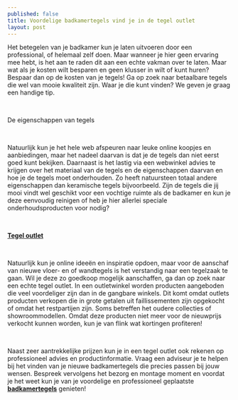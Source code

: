 ```yaml
---
published: false
title: Voordelige badkamertegels vind je in de tegel outlet
layout: post
---
```

<p>Het betegelen van je badkamer kun je laten uitvoeren door een professional, of helemaal zelf doen. Maar wanneer je hier geen ervaring mee hebt, is het aan te raden dit aan een echte vakman over te laten. Maar wat als je kosten wilt besparen en geen klusser in wilt of kunt huren? Bespaar dan op de kosten van je tegels! Ga op zoek naar betaalbare tegels die wel van mooie kwaliteit zijn. Waar je die kunt vinden? We geven je graag een handige tip.</p>
<p>&nbsp;</p>
<p>De eigenschappen van tegels</p>
<p>&nbsp;</p>
<p>Natuurlijk kun je het hele web afspeuren naar leuke online koopjes en aanbiedingen, maar het nadeel daarvan is dat je de tegels dan niet eerst goed kunt bekijken. Daarnaast is het lastig via een webwinkel advies te krijgen over het materiaal van de tegels en de eigenschappen daarvan en hoe je de tegels moet onderhouden. Zo heeft natuursteen totaal andere eigenschappen dan keramische tegels bijvoorbeeld. Zijn de tegels die jij mooi vindt wel geschikt voor een vochtige ruimte als de badkamer en kun je deze eenvoudig reinigen of heb je hier allerlei speciale onderhoudsproducten voor nodig?</p>
<p>&nbsp;</p>
<p><strong><a href="http://www.janvansundert.be/outlet">Tegel outlet</a></strong></p>
<p>&nbsp;</p>
<p>Natuurlijk kun je online idee&euml;n en inspiratie opdoen, maar voor de aanschaf van nieuwe vloer- en of wandtegels is het verstandig naar een tegelzaak te gaan. Wil je deze zo goedkoop mogelijk aanschaffen, ga dan op zoek naar een echte tegel outlet. In een outletwinkel worden producten aangeboden die veel voordeliger zijn dan in de gangbare winkels. Dit komt omdat outlets producten verkopen die in grote getalen uit faillissementen zijn opgekocht of omdat het restpartijen zijn. Soms betreffen het oudere collecties of showroommodellen. Omdat deze producten niet meer voor de nieuwprijs verkocht kunnen worden, kun je van flink wat kortingen profiteren!</p>
<p>&nbsp;</p>
<p>Naast zeer aantrekkelijke prijzen kun je in een tegel outlet ook rekenen op professioneel advies en productinformatie. Vraag een adviseur je te helpen bij het vinden van je nieuwe badkamertegels die precies passen bij jouw wensen. Bespreek vervolgens het bezorg en montage moment en voordat je het weet kun je van je voordelige en professioneel geplaatste <strong><a href="http://www.janvansundert.be/badkamertegels">badkamertegels</a></strong> genieten!</p>